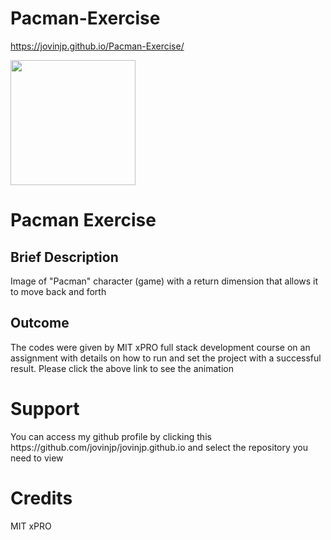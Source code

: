 # Pacman-Exercise
https://jovinjp.github.io/Pacman-Exercise/

<img src= "pacman" width = "200"/>

<h1>Pacman Exercise</h1>
<h2>Brief Description</h2>
<p>Image of "Pacman" character (game) with a return dimension that allows it to move back and forth</p>
<h2>Outcome</h2>
<p>The codes were given by MIT xPRO full stack development course on an assignment with details on how to run and set the project with a successful result. Please click the above link to see the animation</p>
<h1>Support</h1>
<p>You can access my github profile by clicking this https://github.com/jovinjp/jovinjp.github.io and select the repository you need to view</p>
<h1>Credits</h1>
<p>MIT xPRO</p>
